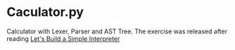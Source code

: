 # Caculator.py

Calculator with Lexer, Parser and AST Tree.
The exercise was released after reading [Let's Build a Simple Interpreter](https://ruslanspivak.com/archives.html) 
